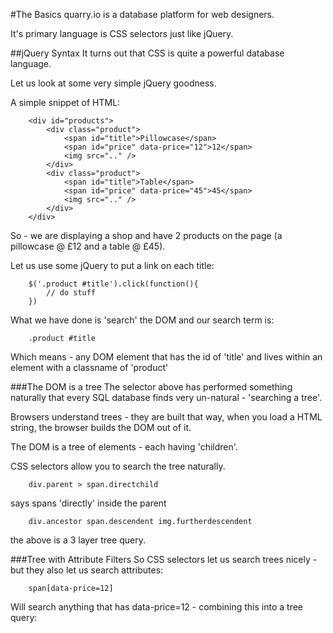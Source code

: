 #The Basics
quarry.io is a database platform for web designers.

It's primary language is CSS selectors just like jQuery.

##jQuery Syntax
It turns out that CSS is quite a powerful database language.

Let us look at some very simple jQuery goodness.

A simple snippet of HTML:

		<div id="products">
			<div class="product">
				<span id="title">Pillowcase</span>
				<span id="price" data-price="12">12</span>
				<img src=".." />
			</div>
			<div class="product">
				<span id="title">Table</span>
				<span id="price" data-price="45">45</span>
				<img src=".." />
			</div>
		</div>

So - we are displaying a shop and have 2 products on the page
(a pillowcase @ £12 and a table @ £45).

Let us use some jQuery to put a link on each title:

		$('.product #title').click(function(){
			// do stuff
		})

What we have done is 'search' the DOM and our search term is:

		.product #title

Which means - any DOM element that has the id of 'title' and lives within
an element with a classname of 'product'

###The DOM is a tree
The selector above has performed something naturally that every SQL database
finds very un-natural - 'searching a tree'.

Browsers understand trees - they are built that way, when you load a HTML string,
the browser builds the DOM out of it.

The DOM is a tree of elements - each having 'children'.

CSS selectors allow you to search the tree naturally.

		div.parent > span.directchild

says spans 'directly' inside the parent

		div.ancestor span.descendent img.furtherdescendent

the above is a 3 layer tree query.

###Tree with Attribute Filters
So CSS selectors let us search trees nicely - but they also let us search attributes:

		span[data-price=12]

Will search anything that has data-price=12 - combining this into a tree query:

		
